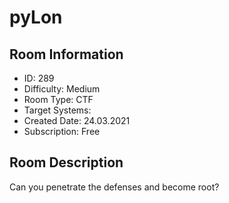 ﻿# pyLon

## Room Information
- ID: 289
- Difficulty: Medium
- Room Type: CTF
- Target Systems: 
- Created Date: 24.03.2021
- Subscription: Free

## Room Description
Can you penetrate the defenses and become root?
